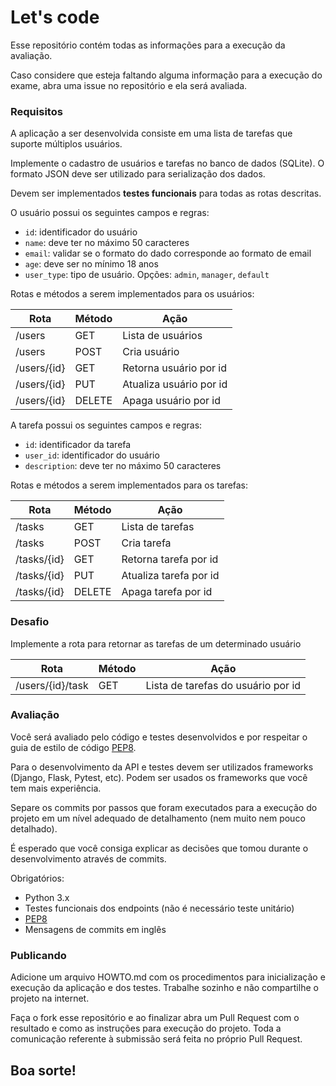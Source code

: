 # Let's code

Esse repositório contém todas as informações para a execução da avaliação.

Caso considere que esteja faltando alguma informação para a execução do exame, abra uma issue no repositório e ela será avaliada.

### Requisitos

A aplicação a ser desenvolvida consiste em uma lista de tarefas que suporte múltiplos usuários.

Implemente o cadastro de usuários e tarefas no banco de dados (SQLite). O formato JSON deve ser utilizado para serialização dos dados.

Devem ser implementados **testes funcionais** para todas as rotas descritas.

O usuário possui os seguintes campos e regras:

- `id`: identificador do usuário
- `name`: deve ter no máximo 50 caracteres
- `email`: validar se o formato do dado corresponde ao formato de email
- `age`: deve ser no mínimo 18 anos
- `user_type`: tipo de usuário. Opções: `admin`, `manager`, `default`

Rotas e métodos a serem implementados para os usuários:

| Rota        | Método | Ação                    |
|-------------|--------|-------------------------|
| /users      | GET    | Lista de usuários       |
| /users      | POST   | Cria usuário            |
| /users/{id} | GET    | Retorna usuário por id  |
| /users/{id} | PUT    | Atualiza usuário por id |
| /users/{id} | DELETE | Apaga usuário por id    |

A tarefa possui os seguintes campos e regras:

- `id`: identificador da tarefa
- `user_id`: identificador do usuário
- `description`: deve ter no máximo 50 caracteres

Rotas e métodos a serem implementados para os tarefas:

| Rota        | Método | Ação                   |
|-------------|--------|------------------------|
| /tasks      | GET    | Lista de tarefas       |
| /tasks      | POST   | Cria tarefa            |
| /tasks/{id} | GET    | Retorna tarefa por id  |
| /tasks/{id} | PUT    | Atualiza tarefa por id |
| /tasks/{id} | DELETE | Apaga tarefa por id    |

### Desafio

Implemente a rota para retornar as tarefas de um determinado usuário

| Rota               | Método | Ação                                 |
|--------------------|--------|--------------------------------------|
| /users/{id}/task  | GET    | Lista de tarefas do usuário por id   |

### Avaliação

Você será avaliado pelo código e testes desenvolvidos e por respeitar o guia de estilo de código [PEP8](https://www.python.org/dev/peps/pep-0008/).

Para o desenvolvimento da API e testes devem ser utilizados frameworks (Django, Flask, Pytest, etc). Podem ser usados os frameworks que você tem mais experiência.

Separe os commits por passos que foram executados para a execução do projeto em um nível adequado de detalhamento (nem muito nem pouco detalhado).

É esperado que você consiga explicar as decisões que tomou durante o desenvolvimento através de commits.

Obrigatórios:

* Python 3.x
* Testes funcionais dos endpoints (não é necessário teste unitário)
* [PEP8](https://www.python.org/dev/peps/pep-0008/)
* Mensagens de commits em inglês

### Publicando

Adicione um arquivo HOWTO.md com os procedimentos para inicialização e execução da aplicação e dos testes. Trabalhe sozinho e não compartilhe o projeto na internet.

Faça o fork esse repositório e ao finalizar abra um Pull Request com o resultado e  como as instruções para execução do projeto. Toda a comunicação referente à submissão será feita no próprio Pull Request.

## Boa sorte!